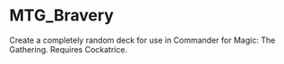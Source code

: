 # MTG_Bravery
Create a completely random deck for use in Commander for Magic: The Gathering. Requires Cockatrice.
